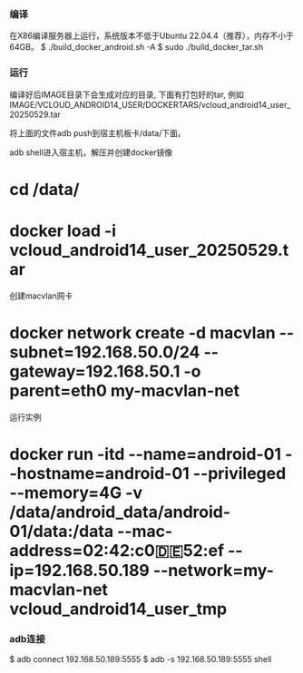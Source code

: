 ### 编译
在X86编译服务器上运行，系统版本不低于Ubuntu 22.04.4（推荐），内存不小于64GB。
$ ./build_docker_android.sh -A
$ sudo ./build_docker_tar.sh

### 运行
编译好后IMAGE目录下会生成对应的目录, 下面有打包好的tar, 例如
IMAGE/VCLOUD_ANDROID14_USER/DOCKERTARS/vcloud_android14_user_20250529.tar

将上面的文件adb push到宿主机板卡/data/下面。

adb shell进入宿主机，解压并创建docker镜像
# cd /data/
# docker load -i vcloud_android14_user_20250529.tar

创建macvlan网卡
# docker network create -d macvlan --subnet=192.168.50.0/24 --gateway=192.168.50.1 -o parent=eth0 my-macvlan-net

运行实例
# docker run -itd --name=android-01 --hostname=android-01 --privileged --memory=4G -v /data/android_data/android-01/data:/data --mac-address=02:42:c0:de:52:ef --ip=192.168.50.189 --network=my-macvlan-net vcloud_android14_user_tmp

### adb连接
$ adb connect 192.168.50.189:5555
$ adb -s 192.168.50.189:5555 shell
